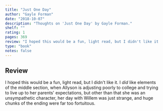 ```yaml
---
title: "Just One Day"
author: "Gayle Forman"
date: "2018-10-07"
description: "Thoughts on 'Just One Day' by Gayle Forman."
shelf: ""
rating: 1
pages: 369
review: "I hoped this would be a fun, light read, but I didn't like it. I <i>did</i> like elements of the middle section, when Allyson is adjusting poorly to college and trying to live up to her parents' expectations, but other than that she was an unsympathetic character, her day with Willem was just strange, and huge chunks of the ending were far too fortuitous. "
type: "book"
notes: false
---
```


## Review

I hoped this would be a fun, light read, but I didn't like it. I _did_ like elements of the middle section, when Allyson is adjusting poorly to college and trying to live up to her parents' expectations, but other than that she was an unsympathetic character, her day with Willem was just strange, and huge chunks of the ending were far too fortuitous.
